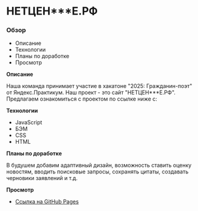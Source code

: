 # НЕТЦЕН***Е.РФ

### Обзор

* Описание
* Технологии
* Планы по доработке
* Просмотр

**Описание**

Наша команда принимает участие в хакатоне "2025: Гражданин-поэт" от Яндекс.Практикум.  Наш проект - это сайт "НЕТЦЕН***Е.РФ". Предлагаем ознакомиться с проектом по ссылке ниже с:

**Технологии**

* JavaScript
* БЭМ
* CSS
* HTML

**Планы по доработке**

В будушем добавим адаптивный дизайн, возможность ставить оценку новостям, вводить поисковые запросы, сохранять цитаты, создавать черновики заявлений и т.д.

**Просмотр**

* [Ссылка на GitHub Pages](https://kamenskiyyyy.github.io/citizen_poet/index.html)